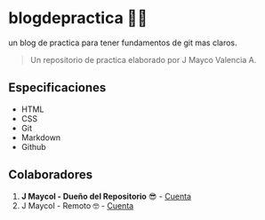 # blogdepractica 👨‍💻
un blog de practica para tener fundamentos de git mas claros.

> Un repositorio de practica elaborado por J Mayco Valencia A.

## Especificaciones
- HTML
- CSS
- Git
- Markdown
- Github
## Colaboradores 
1. **J Maycol -  Dueño del Repositorio** 😎 - [Cuenta](http://https://github.com/JMaycol-Valencia "Cuenta")
1.  J Maycol - Remoto 🤓 -  [Cuenta](http://https://github.com/Jmaycol997-remoto "Cuenta")